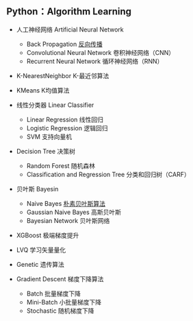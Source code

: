  Python：Algorithm Learning 
 ------
 * 人工神经网络 Artificial Neural Network
   * Back Propagation [反向传播](https://github.com/MioDou/Machine-Learning/blob/master/Back%20Gropagation/BPNeuralNetwork_test.py)
   * Convolutional Neural Network 卷积神经网络（CNN）
   * Recurrent Neural Network 循环神经网络（RNN）
   
 * K-NearestNeighbor K-最近邻算法
 * KMeans K均值算法
 
 * 线性分类器 Linear Classifier
   * Linear Regression 线性回归
   * Logistic Regression 逻辑回归
   * SVM 支持向量机
   
 * Decision Tree 决策树
   * Random Forest 随机森林 
   * Classification and Regression Tree 分类和回归树（CARF）
   
 * 贝叶斯 Bayesin
   * Naive Bayes [朴素贝叶斯算法](https://github.com/MioDou/Machine-Learning/blob/master/Naive%20Bayes/Bayes_classifier.py)
   * Gaussian Naive Bayes 高斯贝叶斯
   * Bayesian Network 贝叶斯网络
   
 * XGBoost 极端梯度提升
 * LVQ 学习矢量量化
 * Genetic 遗传算法
 
 * Gradient Descent 梯度下降算法
   * Batch 批量梯度下降
   * Mini-Batch 小批量梯度下降
   * Stochastic 随机梯度下降
